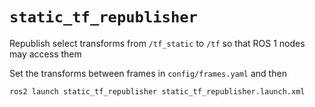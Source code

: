 # `static_tf_republisher`

Republish select transforms from `/tf_static` to `/tf` so that ROS 1 nodes may access them

Set the transforms between frames in `config/frames.yaml` and then

```bash
ros2 launch static_tf_republisher static_tf_republisher.launch.xml
```
